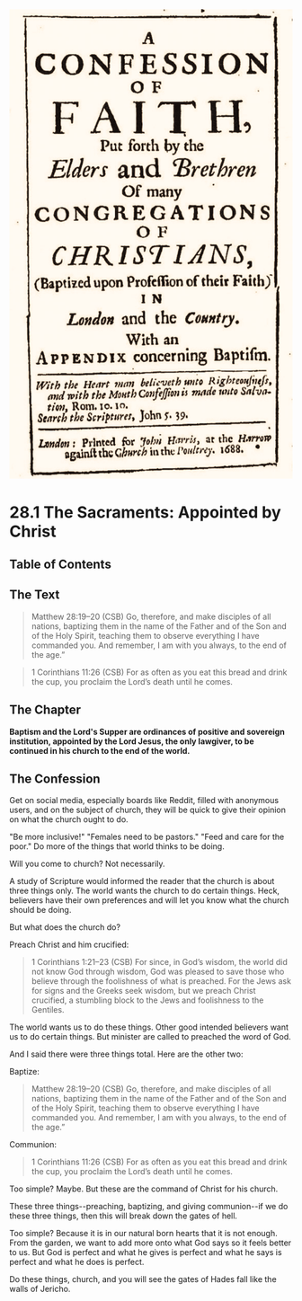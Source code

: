 <img class="intro-right" src="art-1689.png">

# 28.1 The Sacraments: Appointed by Christ

## Table of Contents

<!-- toc -->

## The Text

>Matthew 28:19–20 (CSB) Go, therefore, and make disciples of all nations, baptizing them in the name of the Father and of the Son and of the Holy Spirit, teaching them to observe everything I have commanded you. And remember, I am with you always, to the end of the age.”

>1 Corinthians 11:26 (CSB) For as often as you eat this bread and drink the cup, you proclaim the Lord’s death until he comes.

## The Chapter

**Baptism and the Lord's Supper are ordinances of positive and sovereign institution, appointed by the Lord Jesus, the only lawgiver, to be continued in his church to the end of the world.**

## The Confession

Get on social media, especially boards like Reddit, filled with anonymous users, and on the subject of church, they will be quick to give their opinion on what the church ought to do.

"Be more inclusive!" "Females need to be pastors." "Feed and care for the poor." Do more of the things that world thinks to be doing.

Will you come to church? Not necessarily.

A study of Scripture would informed the reader that the church is about three things only. The world wants the church to do certain things. Heck, believers have their own preferences and will let you know what the church should be doing.

But what does the church do?

Preach Christ and him crucified:

>1 Corinthians 1:21–23 (CSB) For since, in God’s wisdom, the world did not know God through wisdom, God was pleased to save those who believe through the foolishness of what is preached. For the Jews ask for signs and the Greeks seek wisdom, but we preach Christ crucified, a stumbling block to the Jews and foolishness to the Gentiles.

The world wants us to do these things. Other good intended believers want us to do certain things. But minister are called to preached the word of God.

And I said there were three things total. Here are the other two:

Baptize:

>Matthew 28:19–20 (CSB) Go, therefore, and make disciples of all nations, baptizing them in the name of the Father and of the Son and of the Holy Spirit, teaching them to observe everything I have commanded you. And remember, I am with you always, to the end of the age.”

Communion:

>1 Corinthians 11:26 (CSB) For as often as you eat this bread and drink the cup, you proclaim the Lord’s death until he comes.

Too simple? Maybe. But these are the command of Christ for his church. 

These three things--preaching, baptizing, and giving communion--if we do these three things, then this will break down the gates of hell.

Too simple? Because it is in our natural born hearts that it is not enough. From the garden, we want to add more onto what God says so it feels better to us. But God is perfect and what he gives is perfect and what he says is perfect and what he does is perfect.

Do these things, church, and you will see the gates of Hades fall like the walls of Jericho.
